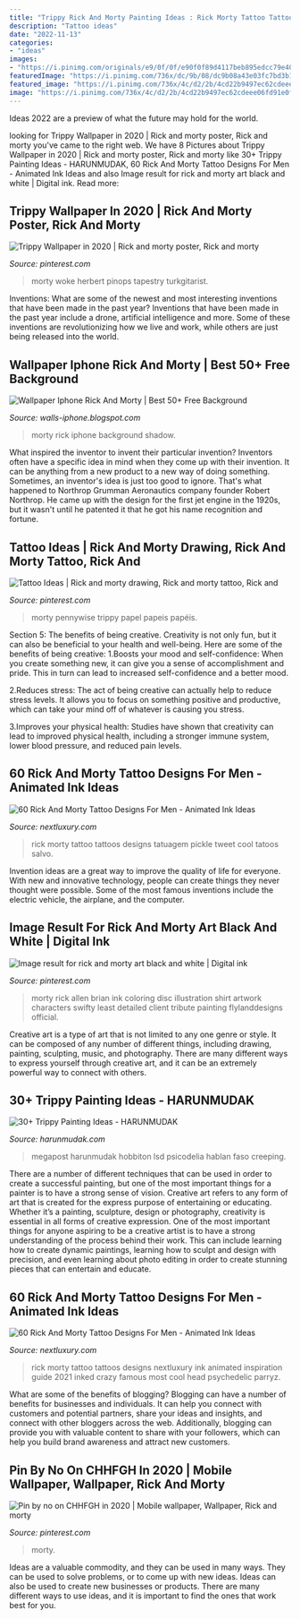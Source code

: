 ```yaml
---
title: "Trippy Rick And Morty Painting Ideas : Rick Morty Tattoo Tattoos Designs Nextluxury Ink Animated Inspiration Guide 2021 Inked Crazy Famous Most Cool Head Psychedelic Parryz"
description: "Tattoo ideas"
date: "2022-11-13"
categories:
- "ideas"
images:
- "https://i.pinimg.com/originals/e9/0f/0f/e90f0f89d4117beb895edcc79e401bf6.jpg"
featuredImage: "https://i.pinimg.com/736x/dc/9b/08/dc9b08a43e03fc7bd3b1191980368637.jpg"
featured_image: "https://i.pinimg.com/736x/4c/d2/2b/4cd22b9497ec62cdeee06fd91e0f5bf5.jpg"
image: "https://i.pinimg.com/736x/4c/d2/2b/4cd22b9497ec62cdeee06fd91e0f5bf5.jpg"
---
```



Ideas 2022 are a preview of what the future may hold for the world.

	

		
looking for Trippy Wallpaper in 2020 | Rick and morty poster, Rick and morty you've came to the right web. We have 8 Pictures about Trippy Wallpaper in 2020 | Rick and morty poster, Rick and morty like 30+ Trippy Painting Ideas - HARUNMUDAK, 60 Rick And Morty Tattoo Designs For Men - Animated Ink Ideas and also Image result for rick and morty art black and white | Digital ink. Read more:
		
    
## Trippy Wallpaper In 2020 | Rick And Morty Poster, Rick And Morty

<img loading=lazy src="https://i.pinimg.com/originals/e4/c2/4d/e4c24d54c71bf499f86c63a45a8da256.jpg" onerror="this.onerror=null;this.src='https://tse4.mm.bing.net/th?id=OIP.wOcriWOJrf3mfhdy1DSlLgHaNJ&amp;pid=15.1';" alt="Trippy Wallpaper in 2020 | Rick and morty poster, Rick and morty">

_Source: pinterest.com_

>morty woke herbert pinops tapestry turkgitarist. 

	

Inventions: What are some of the newest and most interesting inventions that have been made in the past year?
Inventions that have been made in the past year include a drone, artificial intelligence and more. Some of these inventions are revolutionizing how we live and work, while others are just being released into the world.

    
## Wallpaper Iphone Rick And Morty | Best 50+ Free Background

<img loading=lazy src="https://i.pinimg.com/originals/e9/0f/0f/e90f0f89d4117beb895edcc79e401bf6.jpg" onerror="this.onerror=null;this.src='https://tse3.mm.bing.net/th?id=OIP.NkmE25HZeV6oOVNAiDRF6gHaNI&amp;pid=15.1';" alt="Wallpaper Iphone Rick And Morty | Best 50+ Free Background">

_Source: walls-iphone.blogspot.com_

>morty rick iphone background shadow. 

	

What inspired the inventor to invent their particular invention?
Inventors often have a specific idea in mind when they come up with their invention. It can be anything from a new product to a new way of doing something. Sometimes, an inventor's idea is just too good to ignore. That's what happened to Northrop Grumman Aeronautics company founder Robert Northrop. He came up with the design for the first jet engine in the 1920s, but it wasn't until he patented it that he got his name recognition and fortune.

    
## Tattoo Ideas | Rick And Morty Drawing, Rick And Morty Tattoo, Rick And

<img loading=lazy src="https://i.pinimg.com/736x/dc/9b/08/dc9b08a43e03fc7bd3b1191980368637.jpg" onerror="this.onerror=null;this.src='https://tse2.mm.bing.net/th?id=OIP.2fY3ZwA_gY1EKC2EN6HkkAHaKz&amp;pid=15.1';" alt="Tattoo Ideas | Rick and morty drawing, Rick and morty tattoo, Rick and">

_Source: pinterest.com_

>morty pennywise trippy papel papeis papéis. 

	

Section 5: The benefits of being creative.
Creativity is not only fun, but it can also be beneficial to your health and well-being. Here are some of the benefits of being creative:
1.Boosts your mood and self-confidence: When you create something new, it can give you a sense of accomplishment and pride. This in turn can lead to increased self-confidence and a better mood.

2.Reduces stress: The act of being creative can actually help to reduce stress levels. It allows you to focus on something positive and productive, which can take your mind off of whatever is causing you stress.

3.Improves your physical health: Studies have shown that creativity can lead to improved physical health, including a stronger immune system, lower blood pressure, and reduced pain levels.


    
## 60 Rick And Morty Tattoo Designs For Men - Animated Ink Ideas

<img loading=lazy src="http://nextluxury.com/wp-content/uploads/thigh-rick-and-morty-tattoo-on-men.jpg" onerror="this.onerror=null;this.src='https://tse4.mm.bing.net/th?id=OIP.9WykqjrUCNLHbKfXXzP9rAHaHa&amp;pid=15.1';" alt="60 Rick And Morty Tattoo Designs For Men - Animated Ink Ideas">

_Source: nextluxury.com_

>rick morty tattoo tattoos designs tatuagem pickle tweet cool tatoos salvo. 

	

Invention ideas are a great way to improve the quality of life for everyone. With new and innovative technology, people can create things they never thought were possible. Some of the most famous inventions include the electric vehicle, the airplane, and the computer.

    
## Image Result For Rick And Morty Art Black And White | Digital Ink

<img loading=lazy src="https://i.pinimg.com/736x/a3/2e/cb/a32ecbd74128c6b70c4c1378d207d56e.jpg" onerror="this.onerror=null;this.src='https://tse4.mm.bing.net/th?id=OIP.jL2Lp6pswdIFRE5UgRxkqwHaHa&amp;pid=15.1';" alt="Image result for rick and morty art black and white | Digital ink">

_Source: pinterest.com_

>morty rick allen brian ink coloring disc illustration shirt artwork characters swifty least detailed client tribute painting flylanddesigns official. 

	

Creative art is a type of art that is not limited to any one genre or style. It can be composed of any number of different things, including drawing, painting, sculpting, music, and photography. There are many different ways to express yourself through creative art, and it can be an extremely powerful way to connect with others.

    
## 30+ Trippy Painting Ideas - HARUNMUDAK

<img loading=lazy src="https://www.harunmudak.com/wp-content/uploads/2020/07/trippy-painting-18-750x1024.jpg" onerror="this.onerror=null;this.src='https://tse3.mm.bing.net/th?id=OIP.9QS6a8yBRJt4gqnwJ3idGwHaKH&amp;pid=15.1';" alt="30+ Trippy Painting Ideas - HARUNMUDAK">

_Source: harunmudak.com_

>megapost harunmudak hobbiton lsd psicodelia hablan faso creeping. 

	

There are a number of different techniques that can be used in order to create a successful painting, but one of the most important things for a painter is to have a strong sense of vision.
Creative art refers to any form of art that is created for the express purpose of entertaining or educating. Whether it’s a painting, sculpture, design or photography, creativity is essential in all forms of creative expression. One of the most important things for anyone aspiring to be a creative artist is to have a strong understanding of the process behind their work. This can include learning how to create dynamic paintings, learning how to sculpt and design with precision, and even learning about photo editing in order to create stunning pieces that can entertain and educate.

    
## 60 Rick And Morty Tattoo Designs For Men - Animated Ink Ideas

<img loading=lazy src="http://nextluxury.com/wp-content/uploads/colorful-arm-rick-and-morty-tattoos-for-gentlemen.jpg" onerror="this.onerror=null;this.src='https://tse1.mm.bing.net/th?id=OIP.D-GxsQiBUo7uQaBTEfWr2wHaHa&amp;pid=15.1';" alt="60 Rick And Morty Tattoo Designs For Men - Animated Ink Ideas">

_Source: nextluxury.com_

>rick morty tattoo tattoos designs nextluxury ink animated inspiration guide 2021 inked crazy famous most cool head psychedelic parryz. 

	

What are some of the benefits of blogging?
Blogging can have a number of benefits for businesses and individuals. It can help you connect with customers and potential partners, share your ideas and insights, and connect with other bloggers across the web. Additionally, blogging can provide you with valuable content to share with your followers, which can help you build brand awareness and attract new customers.

    
## Pin By No On CHHFGH In 2020 | Mobile Wallpaper, Wallpaper, Rick And Morty

<img loading=lazy src="https://i.pinimg.com/736x/4c/d2/2b/4cd22b9497ec62cdeee06fd91e0f5bf5.jpg" onerror="this.onerror=null;this.src='https://tse3.mm.bing.net/th?id=OIP.6m37TkACmzDjJSH3KDGavQHaNK&amp;pid=15.1';" alt="Pin by no on CHHFGH in 2020 | Mobile wallpaper, Wallpaper, Rick and morty">

_Source: pinterest.com_

>morty. 

	

Ideas are a valuable commodity, and they can be used in many ways. They can be used to solve problems, or to come up with new ideas. Ideas can also be used to create new businesses or products. There are many different ways to use ideas, and it is important to find the ones that work best for you.


